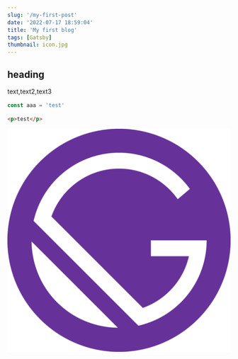 ```yaml
---
slug: '/my-first-post'
date: '2022-07-17 18:59:04'
title: 'My first blog'
tags: [Gatsby]
thumbnail: icon.jpg
---
```


## heading

text,text2,text3

```js
const aaa = 'test'
```

```html
<p>test</p>
```

![icon](./icon.jpg)
